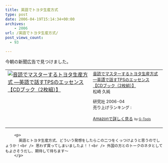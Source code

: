 ```yaml
---
title: 英語でトヨタ生産方式
type: post
date: 2006-04-19T15:14:34+00:00
archives:
    - 2006
url: /英語でトヨタ生産方式/
post_views_count:
  - 93

---
```

今朝の新聞広告で見つけました。

<table  border="0" cellpadding="5">
  <tr>
    <td valign="top">
      <a href="http://www.amazon.co.jp/exec/obidos/ASIN/4327430579/konnokiyotaka-22/ref=nosim/" target="_blank"><img src="https://i2.wp.com/ec1.images-amazon.com/images/P/4327430579.01._SCMZZZZZZZ_.jpg" border="0" alt="音読でマスターするトヨタ生産方式 ―英語で話すTPSのエッセンス 【CDブック（2枚組）】" data-recalc-dims="1" /></a>
    </td>
    <td valign="top">
      <font size="-1"><a href="http://www.amazon.co.jp/exec/obidos/ASIN/4327430579/konnokiyotaka-22/ref=nosim/" target="_blank">音読でマスターするトヨタ生産方式 ―英語で話すTPSのエッセンス 【CDブック（2枚組）】</a><br />松崎 久純 </p>
      <p>
        研究社 2006-04<br />売り上げランキング :
      </p>
      <p>
        <a href="http://www.amazon.co.jp/exec/obidos/ASIN/4327430579/konnokiyotaka-22/ref=nosim/" target="_blank">Amazonで詳しく見る</a></font> <font size="-2">by <a href="http://www.goodpic.com/mt/aws/index.html" >G-Tools</a></font></td> </tr> </table> 
        
        <p>
          英語とトヨタ生産方式、どういう発想をしたらこの二つをくっつけようと思うのでしょうか！<br /> 思わず買ってしまいましたよ！！<br /> 外国の方とのトークのネタとしてもよさそうだし、期待して待ちます～
        </p>